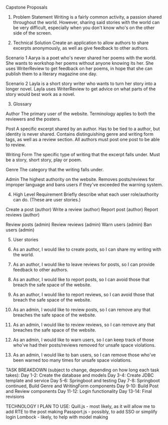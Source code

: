 Capstone Proposals

1. Problem Statement
Writing is a fairly common activity, a passion shared throughout the world. However, sharing said stories with the world can be very difficult, especially when you don't know who's on the other side of the screen.

3. Technical Solution
Create an application to allow authors to share excerpts anonymously, as well as give feedback to other authors.

Scenario 1
Aarya is a poet who's never shared her poems with the world. She wants to workshop her poems without anyone knowing its her. She uses WriterReview to get feedback on her poems, in hope that she can publish them to a literary magazine one day.

Scenario 2
Layla is a short story writer who wants to turn her story into a longer novel. Layla uses WriterReview to get advice on what parts of the story would best work as a novel.

3. Glossary

Author
The primary user of the website. Terminology applies to both the reviewers and the posters.

Post
A specific excerpt shared by an author. Has to be tied to a author, but identity is never shared. Contains distinguishing genre and writing form tags, as well as a review section. All authors must post one post to be able to review.

Writing Form
The specific type of writing that the excerpt falls under. Must be a story, short story, play or poem.

Genre
The category that the writing falls under.

Admin
The highest authority on the website. Removes posts/reviews for improper language and bans users if they've exceeded the warning system.

4. High Level Requirement
Briefly describe what each user role/authority can do. (These are user stories.)

Create a post (author)
Write a review (author)
Report post (author)
Report reviews (author)

Review posts (admin)
Review reviews (admin)
Warn users (admin)
Ban users (admin)

5. User stories

1. As an author, I would like to create posts, so I can share my writing with the world.

2. As an author, I would like to leave reviews for posts, so I can provide feedback to other authors.

3. As an author, I would like to report posts, so I can avoid those that breach the safe space of the website.

4. As an author, I would like to report reviews, so I can avoid those that breach the safe space of the website.

5. As an admin, I would like to review posts, so I can remove any that breaches the safe space of the website.

6. As an admin, I would like to review reviews, so I can remove any that breaches the safe space of the website.

7. As an admin, I would like to warn users, so I can keep track of those who've had their posts/reviews removed for unsafe space violations.

8. As an admin, I would like to ban users, so I can remove those who've been warned too many times for unsafe space violations.

TASK BREAKDOWN (subject to change, depending on how long each task takes): 
Day 1-2: Create the database and models
Day 3-4: Create JDBC template and service
Day 5-6: Springboot and testing
Day 7-8: Springboot continued, Build Genre and WritingForm components
Day 9-10: Build Post and Review components
Day 11-12: Login functionality
Day 13-14: Final revisions

TECHNOLOGY I PLAN TO USE: 
Quill.js - most likely, as it will allow me to add RTE to the post making
Passport.js - possibly, to add SSO or simplify login
Lombock - likely, to help with model making

